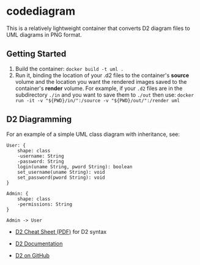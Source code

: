 # codediagram

This is a relatively lightweight container that converts D2 diagram files to UML diagrams in PNG format.

## Getting Started

1. Build the container: `docker build -t uml .`
2. Run it, binding the location of your .d2 files to the container's **source** volume and the location you want the rendered images saved to the container's **render** volume. For example, if your `.d2` files are in the subdirectory `./in` and you want to save them to `./out` then use: ```docker run -it -v "${PWD}/in/":/source -v "${PWD}/out/":/render uml```

## D2 Diagramming

For an example of a simple UML class diagram with inheritance, see:

```
User: {
    shape: class
    -username: String
    -password: String
    login(uname String, pword String): boolean
    set_username(uname String): void
    set_password(pword String): void
}

Admin: {
    shape: class
    -permissions: String
}

Admin -> User
```

* [D2 Cheat Sheet (PDF)](https://github.com/terrastruct/d2/blob/master/docs/assets/cheat_sheet.pdf) for D2 syntax

* [D2 Documentation](https://d2lang.com/tour/intro/)

* [D2 on GitHub](https://github.com/terrastruct/d2)